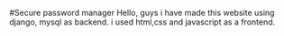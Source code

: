 #Secure password manager
Hello, guys i have made this website using django, mysql as backend. i used html,css and javascript as a frontend.
